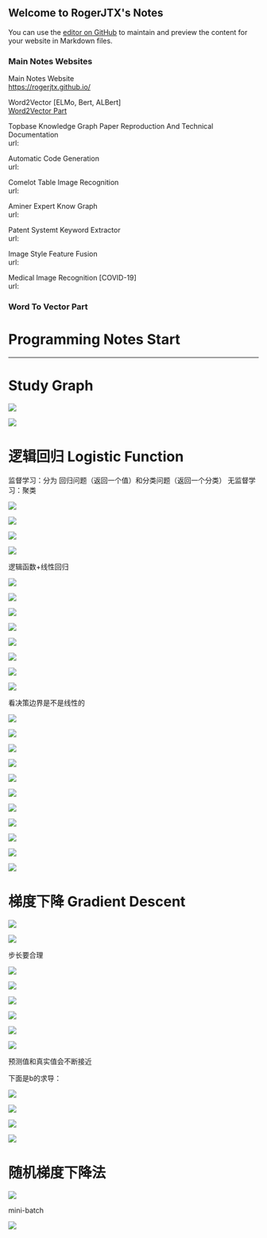## Welcome to RogerJTX's Notes

You can use the [editor on GitHub](https://github.com/RogerJTX/word2vector/edit/gh-pages/index.md) to maintain and preview the content for your website in Markdown files.

### Main Notes Websites


Main Notes Website  
https://rogerjtx.github.io/

Word2Vector [ELMo, Bert, ALBert]    
[Word2Vector Part](https://rogerjtx.github.io/Word2Vector.io/)

Topbase Knowledge Graph Paper Reproduction And Technical Documentation  
url:

Automatic Code Generation  
url:

Comelot Table Image Recognition   
url:

Aminer Expert Know Graph  
url:

Patent Systemt Keyword Extractor    
url:


Image Style Feature Fusion  
url:

Medical Image Recognition [COVID-19]    
url:





### Word To Vector Part

# Programming Notes Start

----------------------------------------------





# Study Graph

![](Word2Vector/index_images/43f3fcf9.png)

![](index_images/71964738.png)

# 逻辑回归 Logistic Function




监督学习：分为  回归问题（返回一个值）和分类问题（返回一个分类）
无监督学习：聚类

![](index_images/837f9f4a.png)
           
![](index_images/dc41cd8e.png)

![](index_images/e2d3d31e.png)

![](index_images/5d859643.png)

逻辑函数+线性回归

![](index_images/9eede0fc.png)

![](index_images/040330f2.png)

![](index_images/2c548ff3.png)

![](index_images/5c57ef3c.png)

![](index_images/3edf11b5.png)

![](index_images/635d778c.png)

![](index_images/7cb06c3d.png)

![](index_images/d946816c.png)

看决策边界是不是线性的

![](index_images/efbcdc8b.png)

![](index_images/72e244e2.png)

![](index_images/0825b126.png)

![](index_images/fe2d27cb.png)

![](index_images/1eea123f.png)

![](index_images/a89bef18.png)

![](index_images/b0737275.png)

![](index_images/683fd4a9.png)

![](index_images/1a49b563.png)

![](index_images/17e8bb65.png)

![](index_images/178f481b.png)


# 梯度下降 Gradient Descent

![](index_images/8fa5accd.png)

![](index_images/d19c154e.png)

步长要合理

![](index_images/92c6acfa.png)

![](index_images/f5d545b1.png)

![](index_images/af31419c.png)

![](index_images/1523a705.png)

![](index_images/38e6c105.png)

![](index_images/34318c27.png)

预测值和真实值会不断接近

下面是b的求导：

![](index_images/74e7f03a.png)

![](index_images/d209245e.png)

![](index_images/d4c2c577.png)

![](index_images/37fce88e.png)

# 随机梯度下降法

![](index_images/f86c23d2.png)

mini-batch

![](index_images/a0df9643.png)

